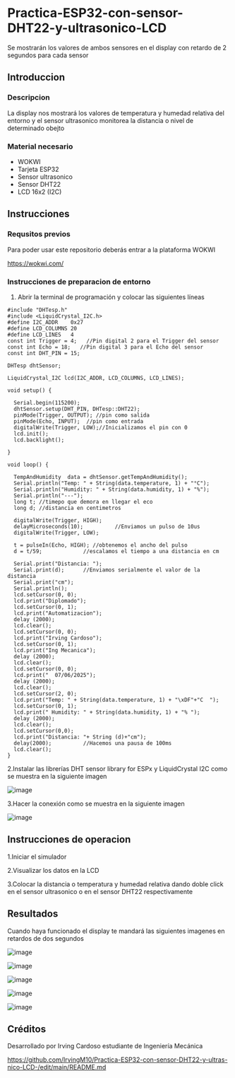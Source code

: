 # Practica-ESP32-con-sensor-DHT22-y-ultrasonico-LCD
Se mostrarán los valores de ambos sensores en el display con retardo de 2 segundos para cada sensor

## Introduccion

### Descripcion

La display nos mostrará los valores de temperatura y humedad relativa del entorno y el sensor ultrasonico monitorea la distancia o nivel de determinado obejto 

### Material necesario 

- WOKWI
- Tarjeta ESP32
- Sensor ultrasonico
- Sensor DHT22
- LCD 16x2 (I2C)

## Instrucciones

### Requsitos previos 

Para poder usar este repositorio deberás entrar a la plataforma WOKWI

https://wokwi.com/

### Instrucciones de preparacion de entorno 

1. Abrir la terminal de programación y colocar las siguientes líneas

```
#include "DHTesp.h"
#include <LiquidCrystal_I2C.h>
#define I2C_ADDR    0x27
#define LCD_COLUMNS 20
#define LCD_LINES   4
const int Trigger = 4;   //Pin digital 2 para el Trigger del sensor
const int Echo = 18;   //Pin digital 3 para el Echo del sensor
const int DHT_PIN = 15;

DHTesp dhtSensor;

LiquidCrystal_I2C lcd(I2C_ADDR, LCD_COLUMNS, LCD_LINES);

void setup() {

  Serial.begin(115200);
  dhtSensor.setup(DHT_PIN, DHTesp::DHT22);
  pinMode(Trigger, OUTPUT); //pin como salida
  pinMode(Echo, INPUT);  //pin como entrada
  digitalWrite(Trigger, LOW);//Inicializamos el pin con 0
  lcd.init();
  lcd.backlight();

}

void loop() {

  TempAndHumidity  data = dhtSensor.getTempAndHumidity();
  Serial.println("Temp: " + String(data.temperature, 1) + "°C");
  Serial.println("Humidity: " + String(data.humidity, 1) + "%");
  Serial.println("---");
  long t; //timepo que demora en llegar el eco
  long d; //distancia en centimetros

  digitalWrite(Trigger, HIGH);
  delayMicroseconds(10);          //Enviamos un pulso de 10us
  digitalWrite(Trigger, LOW);
  
  t = pulseIn(Echo, HIGH); //obtenemos el ancho del pulso
  d = t/59;             //escalamos el tiempo a una distancia en cm
  
  Serial.print("Distancia: ");
  Serial.print(d);      //Enviamos serialmente el valor de la distancia
  Serial.print("cm");
  Serial.println();
  lcd.setCursor(0, 0);
  lcd.print("Diplomado");
  lcd.setCursor(0, 1);
  lcd.print("Automatizacion");
  delay (2000);
  lcd.clear();
  lcd.setCursor(0, 0);
  lcd.print("Irving Cardoso");
  lcd.setCursor(0, 1);
  lcd.print("Ing Mecanica");
  delay (2000);
  lcd.clear();
  lcd.setCursor(0, 0);
  lcd.print("  07/06/2025");
  delay (2000);
  lcd.clear();
  lcd.setCursor(2, 0);
  lcd.print("Temp: " + String(data.temperature, 1) + "\xDF"+"C  ");
  lcd.setCursor(0, 1);
  lcd.print(" Humidity: " + String(data.humidity, 1) + "% ");
  delay (2000);
  lcd.clear();
  lcd.setCursor(0,0);
  lcd.print("Distancia: "+ String (d)+"cm");
  delay(2000);          //Hacemos una pausa de 100ms
  lcd.clear(); 
}

```

2.Instalar las librerías DHT sensor library for ESPx y LiquidCrystal I2C como se muestra en la siguiente imagen

![image](https://github.com/user-attachments/assets/f48280f6-76bb-4aac-8bd7-de8a14478b06)

3.Hacer la conexión como se muestra en la siguiente imagen

![image](https://github.com/user-attachments/assets/42d21873-4e80-4edb-b20b-e7951cddbdd7)

## Instrucciones de operacion

1.Iniciar el simulador

2.Visualizar los datos en la LCD

3.Colocar la distancia o temperatura y humedad relativa dando doble click en el sensor ultrasonico o en el sensor DHT22 respectivamente

## Resultados

Cuando haya funcionado el display te mandará las siguientes imagenes en retardos de dos segundos

![image](https://github.com/user-attachments/assets/df5f7e14-379d-4538-a7c1-58b71b5cee92)

![image](https://github.com/user-attachments/assets/3742cbb6-aa00-4df2-b53b-03ba4202804e)

![image](https://github.com/user-attachments/assets/74777c1a-fdf6-4487-8f1f-a4ed56fda201)

![image](https://github.com/user-attachments/assets/7e75fc06-edc7-40ea-a31a-68f6f0c3c879)

![image](https://github.com/user-attachments/assets/ade855c6-b3fb-4d27-bd10-e354c64711d2)

## Créditos
Desarrollado por Irving Cardoso estudiante de Ingeniería Mecánica

https://github.com/IrvingM10/Practica-ESP32-con-sensor-DHT22-y-ultras-nico-LCD-/edit/main/README.md


